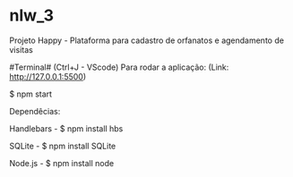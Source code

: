 # nlw_3
Projeto Happy - Plataforma para cadastro de orfanatos e agendamento de visitas


#Terminal# (Ctrl+J - VScode)
Para rodar a aplicação: (Link: http://127.0.0.1:5500)
<p>$ npm start

Dependêcias:
<p>Handlebars - $ npm install hbs
<p>SQLite - $ npm install SQLite
<p>Node.js - $ npm install node

